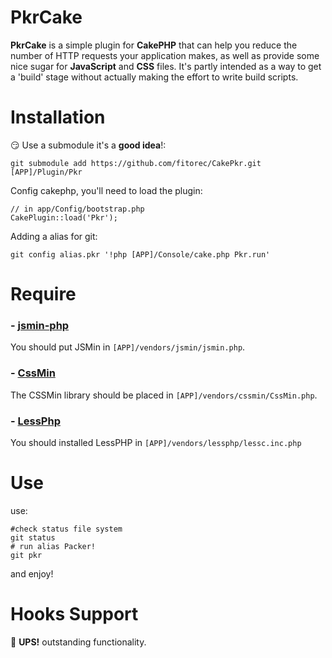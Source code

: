 PkrCake
====================================================================

**PkrCake** is a simple plugin for **CakePHP** that can help you reduce the number of HTTP requests your application makes, as well as provide some nice sugar for **JavaScript** and **CSS** files. It's partly intended as a way to get a 'build' stage without actually making the effort to write build scripts.


Installation
==================================================================
:smirk: Use a submodule it's a **good idea**!:

    git submodule add https://github.com/fitorec/CakePkr.git [APP]/Plugin/Pkr

Config cakephp, you'll need to load the plugin:

    // in app/Config/bootstrap.php
    CakePlugin::load('Pkr');


Adding a alias for git:

    git config alias.pkr '!php [APP]/Console/cake.php Pkr.run'


Require
==================================================================

### - [**jsmin-php**](https://github.com/rgrove/jsmin-php/)

You should put JSMin in `[APP]/vendors/jsmin/jsmin.php`.

### - [**CssMin**](http://code.google.com/p/cssmin/)

The CSSMin library should be placed in `[APP]/vendors/cssmin/CssMin.php`.

### - [**LessPhp**](http://leafo.net/lessphp/)

You should installed LessPHP in  `[APP]/vendors/lessphp/lessc.inc.php`


Use
==================================================================

use:

    #check status file system
    git status
    # run alias Packer!
    git pkr

and enjoy!

Hooks Support
==================================================================
:see_no_evil: **UPS!** outstanding functionality.
